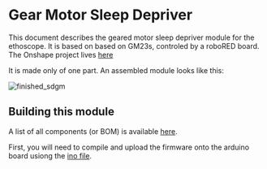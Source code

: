 Gear Motor Sleep Depriver
==========================

This document describes the geared motor sleep depriver module for the ethoscope.
It is based on based on GM23s, controled by a roboRED board.
The Onshape project lives [here](https://cad.onshape.com/documents/3d4348ea20384ce925691583/w/6966f4288591c2cdd19df81a/e/d6ee913fc9f5ea86d3caff62)


It is made only of one part.
An assembled module looks like this:

![finished_sdgm](./img/finished_sdgm.png)

Building this module
----------------------

A list of all components (or BOM) is available [here](./BOM.csv).

First, you will need to compile and upload the firmware onto the arduino board usiong the [ino file](gear_motor_sd.ino).


